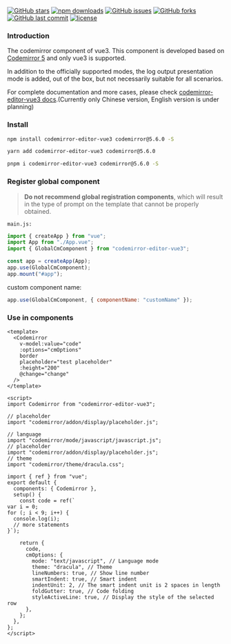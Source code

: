 [![GitHub stars](https://img.shields.io/github/stars/RennCheung/codemirror-editor-vue3)](https://github.com/RennCheung/codemirror-editor-vue3/stargazers)
[![npm downloads](https://img.shields.io/npm/dt/codemirror-editor-vue3)](https://github.com/RennCheung/codemirror-editor-vue3)
[![GitHub issues](https://img.shields.io/github/issues/RennCheung/codemirror-editor-vue3)](https://github.com/RennCheung/codemirror-editor-vue3/issues)
[![GitHub forks](https://img.shields.io/github/forks/RennCheung/codemirror-editor-vue3)](https://github.com/RennCheung/codemirror-editor-vue3/network)
[![GitHub last commit](https://img.shields.io/github/last-commit/RennCheung/codemirror-editor-vue3)](https://github.com/RennCheung/codemirror-editor-vue3)
[![license](https://img.shields.io/github/license/RennCheung/codemirror-editor-vue3)](https://github.com/RennCheung/codemirror-editor-vue3)

### Introduction

The codemirror component of vue3. This component is developed based on [Codemirror 5](http://codemirror.net/5/) and only vue3 is supported. 

In addition to the officially supported modes, the log output presentation mode is added, out of the box, but not necessarily suitable for all scenarios.

For complete documentation and more cases, please check [codemirror-editor-vue3 docs](https://renncheung.github.io/codemirror-editor-vue3/en/guide/getting-started).(Currently only Chinese version, English version is under planning)

### Install

```bash
npm install codemirror-editor-vue3 codemirror@5.6.0 -S
```

```bash
yarn add codemirror-editor-vue3 codemirror@5.6.0
```

```bash
pnpm i codemirror-editor-vue3 codemirror@5.6.0 -S
```

### Register global component

> **Do not recommend global registration components**, which will result in the type of prompt on the template that cannot be properly obtained.

`main.js:`

```js
import { createApp } from "vue";
import App from "./App.vue";
import { GlobalCmComponent } from "codemirror-editor-vue3";

const app = createApp(App);
app.use(GlobalCmComponent);
app.mount("#app");
```

custom component name:

```js
app.use(GlobalCmComponent, { componentName: "customName" });
```

### Use in components

```vue
<template>
  <Codemirror
    v-model:value="code"
    :options="cmOptions"
    border
    placeholder="test placeholder"
    :height="200"
    @change="change"
  />
</template>

<script>
import Codemirror from "codemirror-editor-vue3";

// placeholder
import "codemirror/addon/display/placeholder.js";

// language
import "codemirror/mode/javascript/javascript.js";
// placeholder
import "codemirror/addon/display/placeholder.js";
// theme
import "codemirror/theme/dracula.css";

import { ref } from "vue";
export default {
  components: { Codemirror },
  setup() {
    const code = ref(`
var i = 0;
for (; i < 9; i++) {
  console.log(i);
  // more statements
}`);

    return {
      code,
      cmOptions: {
        mode: "text/javascript", // Language mode
        theme: "dracula", // Theme
        lineNumbers: true, // Show line number
        smartIndent: true, // Smart indent
        indentUnit: 2, // The smart indent unit is 2 spaces in length
        foldGutter: true, // Code folding
        styleActiveLine: true, // Display the style of the selected row
      },
    };
  },
};
</script>
```
